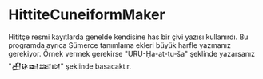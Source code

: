 # HittiteCuneiformMaker
Hititçe resmi kayıtlarda genelde kendisine has bir çivi yazısı kullanırdı. Bu programda ayrıca Sümerce tanımlama ekleri büyük harfle yazmanız gerekiyor. Örnek vermek gerekirse "URU-Ḫa-at-tu-ša" şeklinde yazarsanız "𒌷𒄩𒀜𒌅𒊭" şeklinde basacaktır. 
